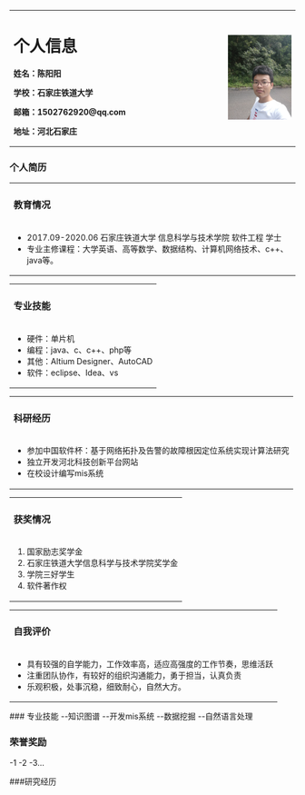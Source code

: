 <table border="0">
  <tr>
    <td width="75%">
      <h1>个人信息</h1>
      <p><b>姓名：陈阳阳</b></p>
      <p><b>学校：石家庄铁道大学</b></p>
      <p><b>邮箱：1502762920@qq.com</b></p>
      <p><b>地址：河北石家庄</b></p>
    </td>
    <td width="25%">
      <img src="/travel.jpg" width="100%">    
    </td>
  </tr>
</table>

### 个人简历
<table border="0">
  <tr>
    <td width="75%">
      <h3>教育情况</h3>
    </td>
  </tr>
  <tr>
    <td width="75%">
      <ul>
        <li>2017.09-2020.06     石家庄铁道大学     信息科学与技术学院          软件工程        学士 </li>
        <li>专业主修课程：大学英语、高等数学、数据结构、计算机网络技术、c++、java等。</li>
      </ul>
    </td>
  </tr>
</table>

<table border="0">
  <tr>
    <td width="100%">
      <h3>专业技能</h3>
    </td>
  </tr>
  <tr>
    <td width="100%">
      <ul>
        <li>硬件：单片机</li>
        <li>编程：java、c、c++、php等</li>
        <li>其他：Altium  Designer、AutoCAD</li>
        <li>软件：eclipse、Idea、vs</li>
      </ul>
    </td>
  </tr>
</table>

<table border="0">
  <tr>
    <td width="100%">
      <h3>科研经历</h3>
    </td>
  </tr>
  <tr>
    <td width="100%">
      <ul>
        <li>参加中国软件杯：基于网络拓扑及告警的故障根因定位系统实现计算法研究</li>
        <li>独立开发河北科技创新平台网站</li>
        <li>在校设计编写mis系统</li>
      </ul>
    </td>
  </tr>
</table>

<table border="0">
  <tr>
    <td width="100%">
      <h3>获奖情况</h3>
    </td>
  </tr>
  <tr>
    <td width="100%">
      <ol>
        <li>国家励志奖学金</li>
        <li>石家庄铁道大学信息科学与技术学院奖学金</li>
        <li>学院三好学生</li>
        <li>软件著作权</li>
      </ol>
    </td>
  </tr>
</table>

<table border="0">
  <tr>
    <td width="100%">
      <h3>自我评价</h3>
    </td>
  </tr>
  <tr>
    <td width="100%">
      <ul>
        <li>具有较强的自学能力，工作效率高，适应高强度的工作节奏，思维活跃</li>
        <li>注重团队协作，有较好的组织沟通能力，勇于担当，认真负责</li>
        <li>乐观积极，处事沉稳，细致耐心，自然大方。</li>
      </ul>
    </td>
  </tr>
</table>
### 专业技能
--知识图谱
--开发mis系统
--数据挖掘
--自然语言处理


### 荣誉奖励
-1
-2
-3...

###研究经历

















